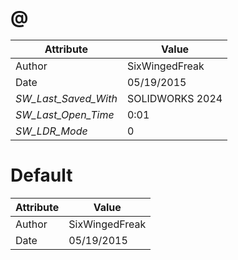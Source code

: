 # @
| Attribute | Value |
| ---  | ---     |
| Author | SixWingedFreak |
| Date | 05/19/2015 |
| _SW_Last_Saved_With_ | SOLIDWORKS 2024 |
| _SW_Last_Open_Time_ | 0:01 |
| _SW_LDR_Mode_ | 0 |
# Default
| Attribute | Value |
| ---  | ---     |
| Author | SixWingedFreak |
| Date | 05/19/2015 |
